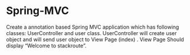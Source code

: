 # Spring-MVC


Create a annotation based Spring MVC application which has following classes: 
UserController and user class. UserController will create user object and will send user object to View Page (index) . 
View Page Should display “Welcome to stackroute”.
